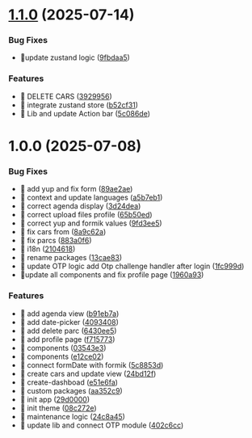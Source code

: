# [1.1.0](https://github.com/victory-aime/rental-platform-front/compare/v1.0.0...v1.1.0) (2025-07-14)

### Bug Fixes

- 🐛update zustand logic ([9fbdaa5](https://github.com/victory-aime/rental-platform-front/commit/9fbdaa5da597b6d8a19b36e7a72c9d1a10c163e2))

### Features

- 🎸 DELETE CARS ([3929956](https://github.com/victory-aime/rental-platform-front/commit/39299560107ecbd58f841d1005b21fd24191154d))
- 🎸 integrate zustand store ([b52cf31](https://github.com/victory-aime/rental-platform-front/commit/b52cf31cf1fc86fc9ed04153fa228e2e0c8c0e6e))
- 🎸 Lib and update Action bar ([5c086de](https://github.com/victory-aime/rental-platform-front/commit/5c086de4b069b0571e68fdb390b3eb6b5f4479d6))

# 1.0.0 (2025-07-08)

### Bug Fixes

- 🐛 add yup and fix form ([89ae2ae](https://github.com/victory-aime/rental-platform-front/commit/89ae2ae24fc49575f5d8000e9eb0523faa8de28a))
- 🐛 context and update languages ([a5b7eb1](https://github.com/victory-aime/rental-platform-front/commit/a5b7eb1ef06ac713dd4cd1f3531bf4a6beb401a4))
- 🐛 correct agenda display ([3d24dea](https://github.com/victory-aime/rental-platform-front/commit/3d24dea275a140c4c426587d8229b35b357bc370))
- 🐛 correct upload files profile ([65b50ed](https://github.com/victory-aime/rental-platform-front/commit/65b50edc195ec3214ea64f4eef9dd26a47f5c466))
- 🐛 correct yup and formik values ([9fd3ee5](https://github.com/victory-aime/rental-platform-front/commit/9fd3ee57ce7e7ddc15d229200a0f5aec9eab8b1e))
- 🐛 fix cars from ([8a9c62a](https://github.com/victory-aime/rental-platform-front/commit/8a9c62a1962d13c3bd1a1e21a1e9f05f2f280d03))
- 🐛 fix parcs ([883a0f6](https://github.com/victory-aime/rental-platform-front/commit/883a0f6a29298b0d5ff6bd7c628f9be6e8ea5331))
- 🐛 i18n ([2104618](https://github.com/victory-aime/rental-platform-front/commit/2104618c2a0ddfb9ef2de0c37efd5bb896522f6d))
- 🐛 rename packages ([13cae83](https://github.com/victory-aime/rental-platform-front/commit/13cae8363ba1fc60bb5bdbc34ebb964bbbfdcc18))
- 🐛 update OTP logic add Otp challenge handler after login ([1fc999d](https://github.com/victory-aime/rental-platform-front/commit/1fc999d7fc70b689d4608c5d46ab07a4a22bfb96))
- 🐛update all components and fix profile page ([1960a93](https://github.com/victory-aime/rental-platform-front/commit/1960a93560506a140c429845270289a14c774745))

### Features

- 🎸 add agenda view ([b91eb7a](https://github.com/victory-aime/rental-platform-front/commit/b91eb7ae3916f5e1c2e2c5ee8550d41e16615ecb))
- 🎸 add date-picker ([4093408](https://github.com/victory-aime/rental-platform-front/commit/409340866f1ac8a036388d976d9fd744e46df073))
- 🎸 add delete parc ([6430ee5](https://github.com/victory-aime/rental-platform-front/commit/6430ee58c9ba8b5e3bbc8cb2b526124f95b43160))
- 🎸 add profile page ([f715773](https://github.com/victory-aime/rental-platform-front/commit/f715773b164e079ff760728658088bb10956d5db))
- 🎸 components ([03543e3](https://github.com/victory-aime/rental-platform-front/commit/03543e361a970bd792d69eaf1ab13c4d75c4b06c))
- 🎸 components ([e12ce02](https://github.com/victory-aime/rental-platform-front/commit/e12ce021873ef6e3620907fb684c911cc71f7f0f))
- 🎸 connect formDate with formik ([5c8853d](https://github.com/victory-aime/rental-platform-front/commit/5c8853db87734975f7edf3ffc56fdd41d5a5caac))
- 🎸 create cars and update view ([24bd12f](https://github.com/victory-aime/rental-platform-front/commit/24bd12f509e1783b3d58fb2d4b4de4a7b0d93d37))
- 🎸 create-dashboad ([e51e6fa](https://github.com/victory-aime/rental-platform-front/commit/e51e6fac8ebe3bdf24ac27683d9838f4a9e602c7))
- 🎸 custom packages ([aa352c9](https://github.com/victory-aime/rental-platform-front/commit/aa352c97591faeefea2d619fde99caf6e91b9cd7))
- 🎸 init app ([29d0000](https://github.com/victory-aime/rental-platform-front/commit/29d0000e8f9a3deaac1849f78978d90e2413ef7e))
- 🎸 init theme ([08c272e](https://github.com/victory-aime/rental-platform-front/commit/08c272ed34a4bbd9b92a94bb5cf22921a967239e))
- 🎸 maintenance logic ([24c8a45](https://github.com/victory-aime/rental-platform-front/commit/24c8a45058fd6b58f43bc913a20edab5338ce147))
- 🎸 update lib and connect OTP module ([402c6cc](https://github.com/victory-aime/rental-platform-front/commit/402c6cc28a98ce9fd6f279461a6b2aa108a69ff5))
